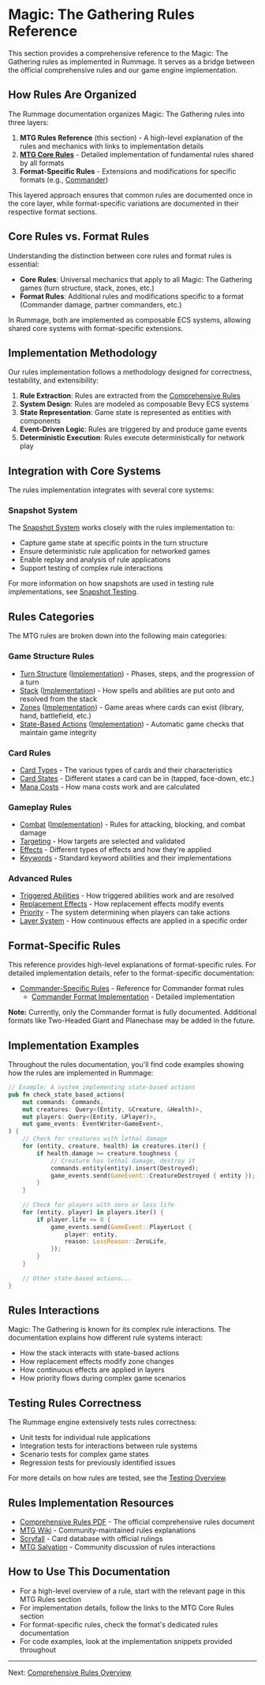 # Magic: The Gathering Rules Reference

This section provides a comprehensive reference to the Magic: The Gathering rules as implemented in Rummage. It serves as a bridge between the official comprehensive rules and our game engine implementation.

## How Rules Are Organized

The Rummage documentation organizes Magic: The Gathering rules into three layers:

1. **MTG Rules Reference** (this section) - A high-level explanation of the rules and mechanics with links to implementation details
2. **[MTG Core Rules](../mtg_core/index.md)** - Detailed implementation of fundamental rules shared by all formats
3. **Format-Specific Rules** - Extensions and modifications for specific formats (e.g., [Commander](../formats/commander/index.md))

This layered approach ensures that common rules are documented once in the core layer, while format-specific variations are documented in their respective format sections.

## Core Rules vs. Format Rules

Understanding the distinction between core rules and format rules is essential:

- **Core Rules**: Universal mechanics that apply to all Magic: The Gathering games (turn structure, stack, zones, etc.)
- **Format Rules**: Additional rules and modifications specific to a format (Commander damage, partner commanders, etc.)

In Rummage, both are implemented as composable ECS systems, allowing shared core systems with format-specific extensions.

## Implementation Methodology

Our rules implementation follows a methodology designed for correctness, testability, and extensibility:

1. **Rule Extraction**: Rules are extracted from the [Comprehensive Rules](comprehensive_rules.md)
2. **System Design**: Rules are modeled as composable Bevy ECS systems
3. **State Representation**: Game state is represented as entities with components
4. **Event-Driven Logic**: Rules are triggered by and produce game events
5. **Deterministic Execution**: Rules execute deterministically for network play

## Integration with Core Systems

The rules implementation integrates with several core systems:

### Snapshot System

The [Snapshot System](../core_systems/snapshot/index.md) works closely with the rules implementation to:

- Capture game state at specific points in the turn structure
- Ensure deterministic rule application for networked games
- Enable replay and analysis of rule applications
- Support testing of complex rule interactions

For more information on how snapshots are used in testing rule implementations, see [Snapshot Testing](../core_systems/snapshot/testing.md).

## Rules Categories

The MTG rules are broken down into the following main categories:

### Game Structure Rules

- [Turn Structure](turn_structure.md) ([Implementation](../mtg_core/turn_structure/index.md)) - Phases, steps, and the progression of a turn
- [Stack](stack.md) ([Implementation](../mtg_core/stack/index.md)) - How spells and abilities are put onto and resolved from the stack
- [Zones](zones.md) ([Implementation](../mtg_core/zones/index.md)) - Game areas where cards can exist (library, hand, battlefield, etc.)
- [State-Based Actions](state_based_actions.md) ([Implementation](../mtg_core/state_actions/index.md)) - Automatic game checks that maintain game integrity

### Card Rules

- [Card Types](card_types.md) - The various types of cards and their characteristics
- [Card States](card_states.md) - Different states a card can be in (tapped, face-down, etc.)
- [Mana Costs](mana_costs.md) - How mana costs work and are calculated

### Gameplay Rules

- [Combat](combat.md) ([Implementation](../mtg_core/combat/index.md)) - Rules for attacking, blocking, and combat damage
- [Targeting](targeting.md) - How targets are selected and validated
- [Effects](effects.md) - Different types of effects and how they're applied
- [Keywords](keywords.md) - Standard keyword abilities and their implementations

### Advanced Rules

- [Triggered Abilities](triggered_abilities.md) - How triggered abilities work and are resolved
- [Replacement Effects](replacement_effects.md) - How replacement effects modify events
- [Priority](priority.md) - The system determining when players can take actions
- [Layer System](layer_system.md) - How continuous effects are applied in a specific order

## Format-Specific Rules

This reference provides high-level explanations of format-specific rules. For detailed implementation details, refer to the format-specific documentation:

- [Commander-Specific Rules](commander_specific.md) - Reference for Commander format rules
  - [Commander Format Implementation](../formats/commander/index.md) - Detailed implementation

**Note:** Currently, only the Commander format is fully documented. Additional formats like Two-Headed Giant and Planechase may be added in the future.

## Implementation Examples

Throughout the rules documentation, you'll find code examples showing how the rules are implemented in Rummage:

```rust
// Example: A system implementing state-based actions
pub fn check_state_based_actions(
    mut commands: Commands,
    mut creatures: Query<(Entity, &Creature, &Health)>,
    mut players: Query<(Entity, &Player)>,
    mut game_events: EventWriter<GameEvent>,
) {
    // Check for creatures with lethal damage
    for (entity, creature, health) in creatures.iter() {
        if health.damage >= creature.toughness {
            // Creature has lethal damage, destroy it
            commands.entity(entity).insert(Destroyed);
            game_events.send(GameEvent::CreatureDestroyed { entity });
        }
    }
    
    // Check for players with zero or less life
    for (entity, player) in players.iter() {
        if player.life <= 0 {
            game_events.send(GameEvent::PlayerLost { 
                player: entity,
                reason: LossReason::ZeroLife,
            });
        }
    }
    
    // Other state-based actions...
}
```

## Rules Interactions

Magic: The Gathering is known for its complex rule interactions. The documentation explains how different rule systems interact:

- How the stack interacts with state-based actions
- How replacement effects modify zone changes
- How continuous effects are applied in layers
- How priority flows during complex game scenarios

## Testing Rules Correctness

The Rummage engine extensively tests rules correctness:

- Unit tests for individual rule applications
- Integration tests for interactions between rule systems
- Scenario tests for complex game states
- Regression tests for previously identified issues

For more details on how rules are tested, see the [Testing Overview](../testing/index.md).

## Rules Implementation Resources

- [Comprehensive Rules PDF](https://media.wizards.com/2023/downloads/MagicCompRules%2020230414.pdf) - The official comprehensive rules document
- [MTG Wiki](https://mtg.fandom.com/wiki/Magic:_The_Gathering_Wiki) - Community-maintained rules explanations
- [Scryfall](https://scryfall.com/) - Card database with official rulings
- [MTG Salvation](https://www.mtgsalvation.com/) - Community discussion of rules interactions

## How to Use This Documentation

- For a high-level overview of a rule, start with the relevant page in this MTG Rules section
- For implementation details, follow the links to the MTG Core Rules section
- For format-specific rules, check the format's dedicated rules documentation
- For code examples, look at the implementation snippets provided throughout

---

Next: [Comprehensive Rules Overview](comprehensive_rules.md)
